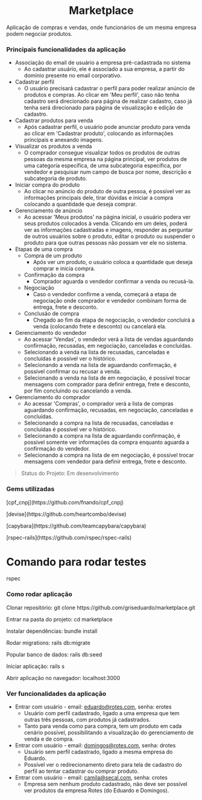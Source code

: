 <h1 align='center'> Marketplace </h1>
<p align='justify'> Aplicação de compras e vendas, onde funcionários de um mesma empresa podem negociar produtos. </p>

### Principais funcionalidades da aplicação

- Associação do email de usuário a empresa pré-cadastrada no sistema
  - Ao cadastrar usuário, ele é associado a sua empresa, a partir do domínio presente no email corporativo.
- Cadastrar perfil
  - O usuário precisará cadastrar o perfil para poder realizar anúncio de produtos e compras. Ao clicar em 'Meu perfil', caso não tenha cadastro será direcionado para página de realizar cadastro, caso já tenha será direcionado para página de visualização e edição de cadastro.
- Cadastrar produtos para venda
  - Após cadastrar perfil, o usuário pode anunciar produto para venda ao clicar em 'Cadastrar produto', colocando as informações principais e anexando imagens.
- Visualizar os produtos a venda
  - O comprador consegue visualizar todos os produtos de outras pessoas da mesma empresa na página principal, ver produtos de uma categoria específica, de uma subcategoria específica, por vendedor e pesquisar num campo de busca por nome, descrição e subcategoria de produto.
- Iniciar compra do produto
  - Ao clicar no anúncio do produto de outra pessoa, é possível ver as informações principais dele, tirar dúvidas e iniciar a compra colocando a quantidade que deseja comprar.  
- Gerenciamento de anúncio
  - Ao acessar 'Meus produtos' na página inicial, o usuário podera ver seus produtos colocados à venda. Clicando em um deles, poderá ver as informações cadastradas e imagens, responder as perguntar de outros usuários sobre o produto, editar o produto ou suspender o produto para que outras pessoas não possam ver ele no sistema.
- Etapas de uma compra
  - Compra de um produto
    - Após ver um produto, o usuário coloca a quantidade que deseja comprar e inicia compra.
  - Confirmação da compra
    - Comprador aguarda o vendedor confirmar a venda ou recusá-la. 
  - Negociação
    - Caso o vendedor confirme a venda, começará a etapa de negociação onde comprador e vendedor combinam forma de entrega, frete e desconto.
  - Conclusão de compra
    - Chegado ao fim da etapa de negociação, o vendedor concluirá a venda (colocando frete e desconto) ou cancelará ela.
- Gerenciamento do vendedor
  - Ao acessar 'Vendas', o vendedor verá a lista de vendas aguardando confirmação, recusadas, em negociação, canceladas e concluídas.
  - Selecionando a venda na lista de recusadas, canceladas e concluídas é possível ver o histórico.
  - Selecionando a venda na lista de aguardando confirmação, é possível confirmar ou recusar a venda.
  - Selecionando a venda na lista de em negociação, é possível trocar mensagens com comprador para definir entrega, frete e desconto, por fim concluindo ou cancelando a venda.
- Gerenciamento do comprador
  - Ao acessar 'Compras', o comprador verá a lista de compras aguardando confirmação, recusadas, em negociação, canceladas e concluídas.
  - Selecionando a compra na lista de recusadas, canceladas e concluídas é possível ver o histórico.
  - Selecionando a compra na lista de aguardando confirmação, é possível somente ver informações da compra enquanto aguarda a confirmação do vendedor.
  - Selecionando a compra na lista de em negociação, é possível trocar mensagens com vendedor para definir entrega, frete e desconto.

> Status do Projeto: Em desenvolvimento

### Gems utilizadas

<p> [cpf_cnpj](https://github.com/fnando/cpf_cnpj) </p>
<p> [devise](https://github.com/heartcombo/devise) </p>
<p> [capybara](https://github.com/teamcapybara/capybara) </p>
<p> [rspec-rails](https://github.com/rspec/rspec-rails) </p>

# Comando para rodar testes

<p> rspec </p>

### Como rodar aplicação

<p> Clonar repositório: git clone https://github.com/griseduardo/marketplace.git </p>
<p> Entrar na pasta do projeto: cd marketplace </p>
<p> Instalar dependências: bundle install </p>
<p> Rodar migrations: rails db:migrate </p>
<p> Popular banco de dados: rails db:seed </p>
<p> Iniciar aplicação: rails s </p>
<p> Abrir aplicação no navegador: localhost:3000 </p>

### Ver funcionalidades da aplicação

- Entrar com usuário - email: eduardo@rotes.com, senha: erotes
  - Usuário com perfil cadastrado, ligado a uma empresa que tem outras três pessoas, com produtos já cadastrados.
  - Tanto para venda como para compra, tem um produto em cada cenário possível, possibilitando a visualização do gerenciamento de venda e de compra.
- Entrar com usuário - email: domingos@rotes.com, senha: drotes
  - Usuário sem perfil cadastrado, ligado a mesma empresa do Eduardo.
  - Possível ver o redirecionamento direto para tela de cadastro do perfil ao tentar cadastrar ou comprar produto.
- Entrar com usuário - email: camila@secal.com, senha: crotes
  - Empresa sem nenhum produto cadastrado, não deve ser possível ver produtos da empresa Rotes (do Eduardo e Domingos).